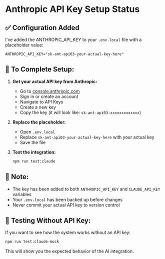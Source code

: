 # Anthropic API Key Setup Status

## ✅ Configuration Added

I've added the ANTHROPIC_API_KEY to your `.env.local` file with a placeholder value:

```
ANTHROPIC_API_KEY="sk-ant-api03-your-actual-key-here"
```

## 🔑 To Complete Setup:

1. **Get your actual API key from Anthropic:**

   - Go to [console.anthropic.com](https://console.anthropic.com)
   - Sign in or create an account
   - Navigate to API Keys
   - Create a new key
   - Copy the key (it will look like: `sk-ant-api03-xxxxxxxxxxxxx`)

2. **Replace the placeholder:**

   - Open `.env.local`
   - Replace `sk-ant-api03-your-actual-key-here` with your actual key
   - Save the file

3. **Test the integration:**
   ```bash
   npm run test:claude
   ```

## 📝 Note:

- The key has been added to both `ANTHROPIC_API_KEY` and `CLAUDE_API_KEY` variables
- Your `.env.local` has been backed up before changes
- Never commit your actual API key to version control

## 🧪 Testing Without API Key:

If you want to see how the system works without an API key:

```bash
npm run test:claude-mock
```

This will show you the expected behavior of the AI integration.
